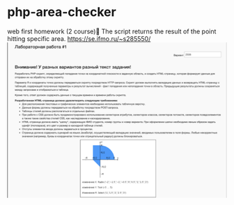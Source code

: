 # php-area-checker
web first homework (2 course)🗿
The script returns the result of the point hitting specific area.
https://se.ifmo.ru/~s285550/
![alt text](task.png "Это задание.")​
